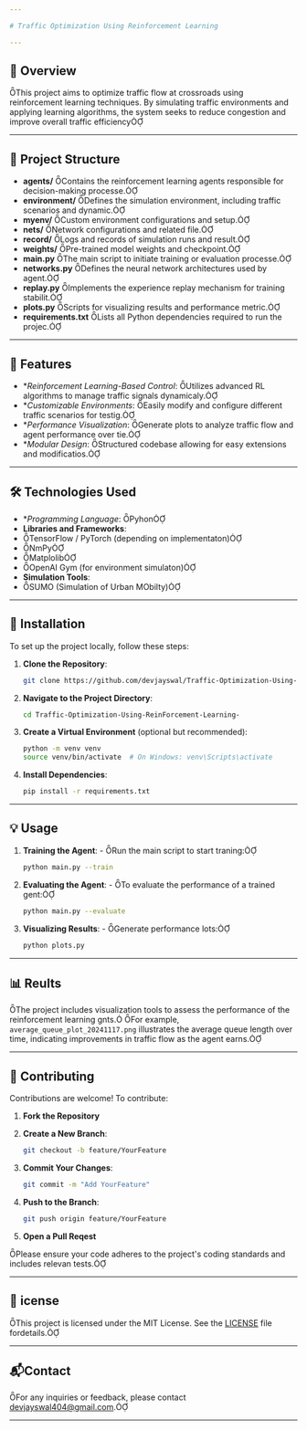 ```yaml
---

# Traffic Optimization Using Reinforcement Learning

---
```


## 🧠 Overview
This project aims to optimize traffic flow at crossroads using reinforcement learning techniques. By simulating traffic environments and applying learning algorithms, the system seeks to reduce congestion and improve overall traffic efficiency

---

## 📁 Project Structure

- **agents/** Contains the reinforcement learning agents responsible for decision-making processe.
- **environment/** Defines the simulation environment, including traffic scenarios and dynamic.
- **myenv/** Custom environment configurations and setup.
- **nets/** Network configurations and related file.
- **record/** Logs and records of simulation runs and result.
- **weights/** Pre-trained model weights and checkpoint.
- **main.py** The main script to initiate training or evaluation processe.
- **networks.py** Defines the neural network architectures used by agent.
- **replay.py** Implements the experience replay mechanism for training stabilit.
- **plots.py** Scripts for visualizing results and performance metric.
- **requirements.txt** Lists all Python dependencies required to run the projec.

---

## 🚀 Features

- **Reinforcement Learning-Based Control*: Utilizes advanced RL algorithms to manage traffic signals dynamicaly.
- **Customizable Environments*: Easily modify and configure different traffic scenarios for testig.
- **Performance Visualization*: Generate plots to analyze traffic flow and agent performance over tie.
- **Modular Design*: Structured codebase allowing for easy extensions and modificatios.

---

## 🛠️ Technologies Used

- **Programming Language*: Pyhon
- **Libraries and Frameworks**:
 - TensorFlow / PyTorch (depending on implementaton)
 - NmPy
 - Matplolib
 - OpenAI Gym (for environment simulaton)
- **Simulation Tools**:
 - SUMO (Simulation of Urban MObilty)

---

## 🧰 Installation

To set up the project locally, follow these steps:

1. **Clone the Repository**:
   ```bash
   git clone https://github.com/devjayswal/Traffic-Optimization-Using-ReinForcement-Learning-.git
   ```

2. **Navigate to the Project Directory**:
   ```bash
   cd Traffic-Optimization-Using-ReinForcement-Learning-
   ```

3. **Create a Virtual Environment** (optional but recommended):
   ```bash
   python -m venv venv
   source venv/bin/activate  # On Windows: venv\Scripts\activate
   ```

4. **Install Dependencies**:
   ```bash
   pip install -r requirements.txt
   ```

---

## 💡 Usage

1. **Training the Agent**:   - Run the main script to start traning:
     ```bash
     python main.py --train
     ```

2. **Evaluating the Agent**:   - To evaluate the performance of a trained gent:
     ```bash
     python main.py --evaluate
     ```

3. **Visualizing Results**:   - Generate performance lots:
     ```bash
     python plots.py
     ```

---

## 📊 Reults

The project includes visualization tools to assess the performance of the reinforcement learning gnts. For example, `average_queue_plot_20241117.png` illustrates the average queue length over time, indicating improvements in traffic flow as the agent earns.

---

## 🤝 Contributing

Contributions are welcome! To contribute:

1. **Fork the Repository**

2. **Create a New Branch**:
   ```bash
   git checkout -b feature/YourFeature
   ```

3. **Commit Your Changes**:
   ```bash
   git commit -m "Add YourFeature"
   ```

4. **Push to the Branch**:
   ```bash
   git push origin feature/YourFeature
   ```

5. **Open a Pull Reqest**

Please ensure your code adheres to the project's coding standards and includes relevan tests.

---

## 📄 icense

This project is licensed under the MIT License. See the [LICENSE](LICENSE) file fordetails.

---

## 📬Contact

For any inquiries or feedback, please contact [devjayswal404@gmail.com](mailto:devjayswal404@gmail.com).

---
